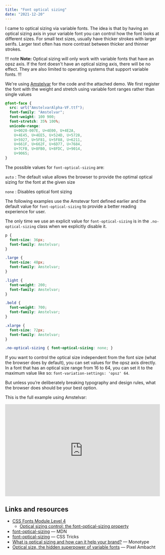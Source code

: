 ```yaml
---
title: "Font optical sizing"
date: "2021-12-20"
---
```


I came to optical sizing via variable fonts. The idea is that by having an optical sizing axis in your variable font you can control how the font looks at different sizes. For small text sizes, usually have thicker strokes with larger serifs. Larger text often has more contrast between thicker and thinner strokes.

!!! note **Note:**
Optical sizing will only work with variable fonts that have an opsz axis. If the font doesn't have an optical sizing axis, there will be no effect. They are also limited to operating systems that support variable fonts.
!!!

We're using [Amstelvar](https://github.com/TypeNetwork/Amstelvar/releases) for the code and the attached demo. We first register the font with the weight and stretch using variable font ranges rather than single values

```css
@font-face {
  src: url("AmstelvarAlpha-VF.ttf");
  font-family: "Amstelvar";
  font-weight: 100 900;
  font-stretch: 35% 100%;
  unicode-range:
    U+0020-007E, U+4E00, U+4E2A,
    U+4E45, U+4EE5, U+524D, U+5728,
    U+5927, U+5F81, U+5F88, U+6211,
    U+661F, U+662F, U+6D77, U+7684,
    U+7CFB, U+8FB0, U+8FDC, U+9014,
    U+9065;
}
```

The possible values for `font-optical-sizing` are:

`auto`
: The default value allows the browser to provide the optimal optical sizing for the font at the given size

`none`
: Disables optical font sizing

The following examples use the Amstevar font defined earlier and the default value for `font-optical-sizing` to provide a better reading experience for user.

The only time we use an explicit value for `font-optical-sizing` is in the `.no-optical-sizing` class when we explicitly disable it.

```css
p {
  font-size: 36px;
  font-family: Amstelvar;
}

.large {
  font-size: 48px;
  font-family: Amstelvar;
}

.light {
  font-weight: 200;
  font-family: Amstelvar;
}

.bold {
  font-weight: 700;
  font-family: Amstelvar;
}

.xlarge {
  font-size: 72px;
  font-family: Amstelvar;
}

.no-optical-sizing { font-optical-sizing: none; }
```

If you want to control the optical size independent from the font size (what the browser does by default), you can set values for the opsz axis directly. In a font that has an optical size range from 16 to 64, you can set it to the maximum value like so: `font-variation-settings: 'opsz' 64`.

But unless you’re deliberately breaking typography and design rules, what the browser does should be your best option.

This is the full example using Amstelvar:

<iframe height="300" style="width: 100%;" scrolling="no" title="Optical Sizing demo" src="https://codepen.io/caraya/embed/xxLJYoX?default-tab=result&amp;theme-id=dark" frameborder="no" loading="lazy" allowtransparency="true" allowfullscreen="true">See the Pen <a href="https://codepen.io/caraya/pen/xxLJYoX"> Optical Sizing demo</a> by Carlos Araya (<a href="https://codepen.io/caraya">@caraya</a>) on <a href="https://codepen.io">CodePen</a>. </iframe>

## Links and resources

* [CSS Fonts Module Level 4](https://drafts.csswg.org/css-fonts-4/)
  * [Optical sizing control: the font-optical-sizing property](https://drafts.csswg.org/css-fonts-4/#font-optical-sizing-def)
* [font-optical-sizing](https://developer.mozilla.org/en-US/docs/Web/CSS/font-optical-sizing) — MDN
* [font-optical-sizing](https://css-tricks.com/almanac/properties/f/font-optical-sizing/) — CSS Tricks
* [What is optical sizing and how can it help your brand?](https://www.monotype.com/resources/articles/what-is-optical-sizing-and-how-can-it-help-your-brand) — Monotype
* [Optical size, the hidden superpower of variable fonts](https://pixelambacht.nl/2021/optical-size-hidden-superpower/) — Pixel Ambacht
